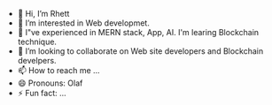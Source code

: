 - 👋 Hi, I’m Rhett
- 👀 I’m interested in Web developmet. 
- 🌱 I"ve experienced in MERN stack, App, AI. I'm learing Blockchain technique.
- 💞️ I’m looking to collaborate on Web site developers and Blockchain develpers.
- 📫 How to reach me ...
- 😄 Pronouns: Olaf
- ⚡ Fun fact: ...

<!---
snowmandot0520/snowmandot0520 is a ✨ special ✨ repository because its `README.md` (this file) appears on your GitHub profile.
You can click the Preview link to take a look at your changes.
--->
